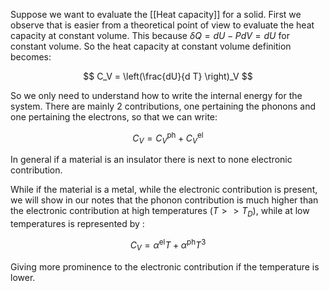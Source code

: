 Suppose we want to evaluate the [[Heat capacity]] for a solid.
First we observe that is easier from a theoretical point of view to evaluate the heat capacity at constant volume.
This because $\delta Q=dU-PdV=dU$ for constant volume.
So the heat capacity at constant volume definition becomes:

$$ C_V = \left(\frac{dU}{d T} \right)_V $$

So we only need to understand how to write the internal energy for the system.
There are mainly 2 contributions, one pertaining the phonons and one pertaining the electrons, so that we can write:

$$ C_V=C_V^{\text{ph}}+C_V^{\text{el}} $$

In general if a material is an insulator there is next to none electronic contribution.

While if the material is a metal, while the electronic contribution is present, we will show in our notes that the phonon contribution is much higher than the electronic contribution at high temperatures $(T>>T_D)$, while at low temperatures is represented by :

$$ C_V = \alpha^{\text{el}}T + \alpha^{\text{ph}}T^3 $$

Giving more prominence to the electronic contribution if the temperature is lower.